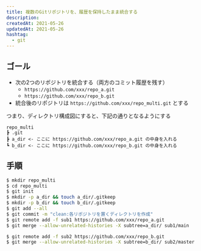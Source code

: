 ```yaml
---
title: 複数のGitリポジトリを、履歴を保持したまま統合する
description:
createdAt: 2021-05-26
updatedAt: 2021-05-26
hashtag:
  - git
---
```




## ゴール

* 次の2つのリポジトリを統合する（両方のコミット履歴を残す）
  * `https://github.com/xxx/repo_a.git`
  * `https://github.com/xxx/repo_b.git`
* 統合後のリポジトリは `https://github.com/xxx/repo_multi.git` とする


つまり、ディレクトリ構成図にすると、下記の通りとなるようにする

```
repo_multi
┣ .git
┣ a_dir <- ここに https://github.com/xxx/repo_a.git の中身を入れる
┗ b_dir <- ここに https://github.com/xxx/repo_b.git の中身を入れる
```

## 手順

```bash
$ mkdir repo_multi
$ cd repo_multi
$ git init
$ mkdir -p a_dir && touch a_dir/.gitkeep
$ mkdir -p b_dir && touch b_dir/.gitkeep
$ git add --all
$ git commit -m "clean:各リポジトリを置くディレクトリを作成"
$ git remote add -f sub1 https://github.com/xxx/repo_a.git
$ git merge --allow-unrelated-histories -X subtree=a_dir/ sub1/main

$ git remote add -f sub2 https://github.com/xxx/repo_b.git
$ git merge --allow-unrelated-histories -X subtree=b_dir/ sub2/master
```
